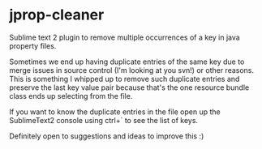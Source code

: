 jprop-cleaner
=============

Sublime text 2 plugin to remove multiple occurrences of a key in java property files.

Sometimes we end up having duplicate entries of the same key due to merge issues in source control (I'm looking at you svn!) or other reasons. This is something I whipped up to remove such duplicate entries and preserve the last key value pair because that's the one resource bundle class ends up selecting from the file. 


If you want to know the duplicate entries in the file open up the SublimeText2 console using ctrl+` to see the list of keys.


Definitely open to suggestions and ideas to improve this :)
